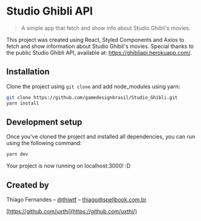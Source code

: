 # Studio Ghibli API
> A simple app that fetch and show info about Studio Ghibli's movies.

This project was created using React, Styled Components and Axios to fetch and show information about Studio Ghibli's movies. Special thanks to the public Studio Ghibli API, available at: https://ghibliapi.herokuapp.com/. 

## Installation

Clone the project using `git clone` and add node_modules using yarn:

```sh
git clone https://github.com/gamedesignbrasil/Studio_Ghibli.git
yarn install
```

## Development setup

Once you've cloned the project and installed all dependencies, you can run using the following command:

```sh
yarn dev
```
Your project is now running on localhost:3000! :D


## Created by

Thiago Fernandes – [@thiwtf](https://twitter.com/thiwtf) – thiago@spellbook.com.br

[https://github.com/uxthi](https://github.com/uxthi/)
